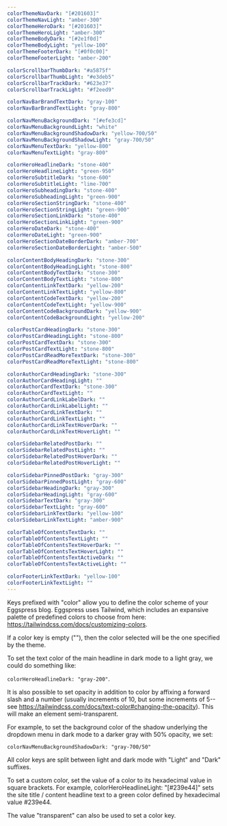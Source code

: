 ```yaml
---
colorThemeNavDark: "[#201603]"
colorThemeNavLight: "amber-300"
colorThemeHeroDark: "[#201603]"
colorThemeHeroLight: "amber-300"
colorThemeBodyDark: "[#2e1f0d]"
colorThemeBodyLight: "yellow-100"
colorThemeFooterDark: "[#0f0c00]"
colorThemeFooterLight: "amber-200"  

colorScrollbarThumbDark: "#a5875f"
colorScrollbarThumbLight: "#e3deb5"
colorScrollbarTrackDark: "#623e37"
colorScrollbarTrackLight: "#f2eed9"

colorNavBarBrandTextDark: "gray-100"
colorNavBarBrandTextLight: "gray-800"

colorNavMenuBackgroundDark: "[#efe3cd]"
colorNavMenuBackgroundLight: "white"
colorNavMenuBackgroundShadowDark: "yellow-700/50"
colorNavMenuBackgroundShadowLight: "gray-700/50"
colorNavMenuTextDark: "yellow-800"
colorNavMenuTextLight: "gray-800"

colorHeroHeadlineDark: "stone-400"
colorHeroHeadlineLight: "green-950"
colorHeroSubtitleDark: "stone-600"
colorHeroSubtitleLight: "lime-700"
colorHeroSubheadingDark: "stone-400"
colorHeroSubheadingLight: "green-900"
colorHeroSectionStringDark: "stone-400"
colorHeroSectionStringLight: "green-900"
colorHeroSectionLinkDark: "stone-400"
colorHeroSectionLinkLight: "green-900"
colorHeroDateDark: "stone-400"
colorHeroDateLight: "green-900"
colorHeroSectionDateBorderDark: "amber-700"
colorHeroSectionDateBorderLight: "amber-500"

colorContentBodyHeadingDark: "stone-300"
colorContentBodyHeadingLight: "stone-800"
colorContentBodyTextDark: "stone-300"
colorContentBodyTextLight: "stone-800"
colorContentLinkTextDark: "yellow-200"
colorContentLinkTextLight: "yellow-800"
colorContentCodeTextDark: "yellow-200"
colorContentCodeTextLight: "yellow-900"
colorContentCodeBackgroundDark: "yellow-900"
colorContentCodeBackgroundLight: "yellow-200"

colorPostCardHeadingDark: "stone-300"
colorPostCardHeadingLight: "stone-800"
colorPostCardTextDark: "stone-300"
colorPostCardTextLight: "stone-800"
colorPostCardReadMoreTextDark: "stone-300"
colorPostCardReadMoreTextLight: "stone-800"

colorAuthorCardHeadingDark: "stone-300"
colorAuthorCardHeadingLight: ""
colorAuthorCardTextDark: "stone-300"
colorAuthorCardTextLight: ""
colorAuthorCardLinkLabelDark: ""
colorAuthorCardLinkLabelLight: ""
colorAuthorCardLinkTextDark: ""
colorAuthorCardLinkTextLight: ""
colorAuthorCardLinkTextHoverDark: ""
colorAuthorCardLinkTextHoverLight: ""

colorSidebarRelatedPostDark: ""
colorSidebarRelatedPostLight: ""
colorSidebarRelatedPostHoverDark: ""
colorSidebarRelatedPostHoverLight: ""

colorSidebarPinnedPostDark: "gray-300"
colorSidebarPinnedPostLight: "gray-600"
colorSidebarHeadingDark: "gray-300"
colorSidebarHeadingLight: "gray-600"
colorSidebarTextDark: "gray-300"
colorSidebarTextLight: "gray-600"
colorSidebarLinkTextDark: "yellow-100"
colorSidebarLinkTextLight: "amber-900"

colorTableOfContentsTextDark: ""
colorTableOfContentsTextLight: ""
colorTableOfContentsTextHoverDark: ""
colorTableOfContentsTextHoverLight: ""
colorTableOfContentsTextActiveDark: ""
colorTableOfContentsTextActiveLight: ""

colorFooterLinkTextDark: "yellow-100"
colorFooterLinkTextLight: ""
---
```


Keys prefixed with "color" allow you to define the color scheme of your Eggspress blog. Eggspress uses Tailwind, which includes an expansive palette of predefined colors to choose from here: https://tailwindcss.com/docs/customizing-colors.

If a color key is empty (""), then the color selected will be the one specified by the theme.

To set the text color of the main headline in dark mode to a light gray, we could do something like:

`colorHeroHeadlineDark: "gray-200"`.

It is also possible to set opacity in addition to color by affixing a forward slash and a number (usually increments of 10, but some increments of 5-- see https://tailwindcss.com/docs/text-color#changing-the-opacity). This will make an element semi-transparent.

For example, to set the background color of the shadow underlying the dropdown menu in dark mode to a darker gray with 50% opacity, we set:

`colorNavMenuBackgroundShadowDark: "gray-700/50"`

All color keys are split between light and dark mode with "Light" and "Dark" suffixes.

To set a custom color, set the value of a color to its hexadecimal value in square brackets. For example, colorHeroHeadlineLight: "[#239e44]" sets the site title / content headline text to a green color defined by hexadecimal value #239e44.

The value "transparent" can also be used to set a color key.